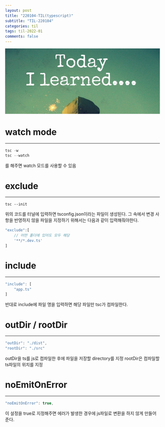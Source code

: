 ```yaml
---
layout: post
title: "220104-TIL(typescript)"
subtitle: "TIL-220104"
categories: til
tags: til-2022-01
comments: false
---
```


![1-1](/assets/img/TIL.jpeg)

# watch mode

---

```js
tsc -w
tsc --watch
```

를 해주면 watch 모드를 사용할 수 있음

# exclude

---

```
tsc --init
```

위의 코드를 터널에 입력하면 tsconfig.json이라는 파일이 생성된다.
그 속에서 변경 사항을 반영하지 않을 파일을 지정하기 위해서는 다음과 같이 입력해줘야한다.

```js
"exclude":[
    // 어떤 폴더에 있어도 모두 해당
    '**/*.dev.ts'
]
```

# include

---

```js
"include": [
    "app.ts"
]
```

반대로 include에 파일 명을 입력하면 해당 파일만 tsc가 컴파일한다.

# outDir / rootDir

---

```js
"outDir": "./dist",
"rootDir": "./src"
```

outDir을 ts를 js로 컴파일한 후에 파일을 저장할 directory를 지정
rootDir은 컴파일할 ts파일의 위치를 지정

# noEmitOnError

---

```js
"noEmitOnError": true,
```

이 설정을 true로 지정해주면 에러가 발생한 경우에 js파일로 변환을 하지 않게 만들어준다.
